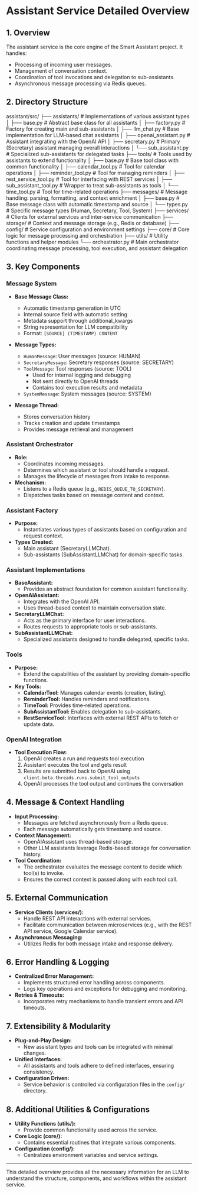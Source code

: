 # Assistant Service Detailed Overview

## 1. Overview
The assistant service is the core engine of the Smart Assistant project. It handles:
- Processing of incoming user messages.
- Management of conversation context.
- Coordination of tool invocations and delegation to sub-assistants.
- Asynchronous message processing via Redis queues.

## 2. Directory Structure

assistant/src/
├── assistants/           # Implementations of various assistant types
│   ├── base.py           # Abstract base class for all assistants
│   ├── factory.py        # Factory for creating main and sub-assistants
│   ├── llm_chat.py       # Base implementation for LLM-based chat assistants
│   ├── openai_assistant.py  # Assistant integrating with the OpenAI API
│   ├── secretary.py      # Primary (Secretary) assistant managing overall interactions
│   └── sub_assistant.py  # Specialized sub-assistants for delegated tasks
├── tools/                # Tools used by assistants to extend functionality
│   ├── base.py           # Base tool class with common functionality
│   ├── calendar_tool.py  # Tool for calendar operations
│   ├── reminder_tool.py  # Tool for managing reminders
│   ├── rest_service_tool.py  # Tool for interfacing with REST services
│   ├── sub_assistant_tool.py # Wrapper to treat sub-assistants as tools
│   └── time_tool.py      # Tool for time-related operations
├── messages/             # Message handling: parsing, formatting, and context enrichment
│   ├── base.py          # Base message class with automatic timestamp and source
│   └── types.py         # Specific message types (Human, Secretary, Tool, System)
├── services/             # Clients for external services and inter-service communication
├── storage/              # Context and message storage (e.g., Redis or database)
├── config/               # Service configuration and environment settings
├── core/                 # Core logic for message processing and orchestration
├── utils/                # Utility functions and helper modules
└── orchestrator.py       # Main orchestrator coordinating message processing, tool execution, and assistant delegation

## 3. Key Components

### Message System
- **Base Message Class:**
  - Automatic timestamp generation in UTC
  - Internal source field with automatic setting
  - Metadata support through additional_kwargs
  - String representation for LLM compatibility
  - Format: `[SOURCE] (TIMESTAMP) CONTENT`

- **Message Types:**
  - `HumanMessage`: User messages (source: HUMAN)
  - `SecretaryMessage`: Secretary responses (source: SECRETARY)
  - `ToolMessage`: Tool responses (source: TOOL)
    - Used for internal logging and debugging
    - Not sent directly to OpenAI threads
    - Contains tool execution results and metadata
  - `SystemMessage`: System messages (source: SYSTEM)

- **Message Thread:**
  - Stores conversation history
  - Tracks creation and update timestamps
  - Provides message retrieval and management

### Assistant Orchestrator
- **Role:**  
  - Coordinates incoming messages.
  - Determines which assistant or tool should handle a request.
  - Manages the lifecycle of messages from intake to response.
- **Mechanism:**  
  - Listens to a Redis queue (e.g., `REDIS_QUEUE_TO_SECRETARY`).
  - Dispatches tasks based on message content and context.

### Assistant Factory
- **Purpose:**  
  - Instantiates various types of assistants based on configuration and request context.
- **Types Created:**  
  - Main assistant (SecretaryLLMChat).
  - Sub-assistants (SubAssistantLLMChat) for domain-specific tasks.

### Assistant Implementations
- **BaseAssistant:**  
  - Provides an abstract foundation for common assistant functionality.
- **OpenAIAssistant:**  
  - Integrates with the OpenAI API.
  - Uses thread-based context to maintain conversation state.
- **SecretaryLLMChat:**  
  - Acts as the primary interface for user interactions.
  - Routes requests to appropriate tools or sub-assistants.
- **SubAssistantLLMChat:**  
  - Specialized assistants designed to handle delegated, specific tasks.

### Tools
- **Purpose:**  
  - Extend the capabilities of the assistant by providing domain-specific functions.
- **Key Tools:**
  - **CalendarTool:** Manages calendar events (creation, listing).
  - **ReminderTool:** Handles reminders and notifications.
  - **TimeTool:** Provides time-related operations.
  - **SubAssistantTool:** Enables delegation to sub-assistants.
  - **RestServiceTool:** Interfaces with external REST APIs to fetch or update data.

### OpenAI Integration
- **Tool Execution Flow:**
  1. OpenAI creates a run and requests tool execution
  2. Assistant executes the tool and gets result
  3. Results are submitted back to OpenAI using `client.beta.threads.runs.submit_tool_outputs`
  4. OpenAI processes the tool output and continues the conversation

## 4. Message & Context Handling
- **Input Processing:**  
  - Messages are fetched asynchronously from a Redis queue.
  - Each message automatically gets timestamp and source.
- **Context Management:**  
  - OpenAIAssistant uses thread-based storage.
  - Other LLM assistants leverage Redis-based storage for conversation history.
- **Tool Coordination:**  
  - The orchestrator evaluates the message content to decide which tool(s) to invoke.
  - Ensures the correct context is passed along with each tool call.

## 5. External Communication
- **Service Clients (services/):**  
  - Handle REST API interactions with external services.
  - Facilitate communication between microservices (e.g., with the REST API service, Google Calendar service).
- **Asynchronous Messaging:**  
  - Utilizes Redis for both message intake and response delivery.

## 6. Error Handling & Logging
- **Centralized Error Management:**  
  - Implements structured error handling across components.
  - Logs key operations and exceptions for debugging and monitoring.
- **Retries & Timeouts:**  
  - Incorporates retry mechanisms to handle transient errors and API timeouts.

## 7. Extensibility & Modularity
- **Plug-and-Play Design:**  
  - New assistant types and tools can be integrated with minimal changes.
- **Unified Interfaces:**  
  - All assistants and tools adhere to defined interfaces, ensuring consistency.
- **Configuration Driven:**  
  - Service behavior is controlled via configuration files in the `config/` directory.

## 8. Additional Utilities & Configurations
- **Utility Functions (utils/):**  
  - Provide common functionality used across the service.
- **Core Logic (core/):**  
  - Contains essential routines that integrate various components.
- **Configuration (config/):**  
  - Centralizes environment variables and service settings.

---
This detailed overview provides all the necessary information for an LLM to understand the structure, components, and workflows within the assistant service.

